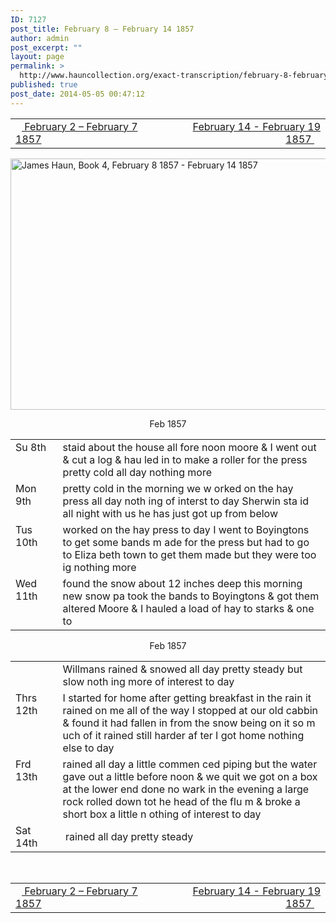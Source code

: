```yaml
---
ID: 7127
post_title: February 8 – February 14 1857
author: admin
post_excerpt: ""
layout: page
permalink: >
  http://www.hauncollection.org/exact-transcription/february-8-february-14-1857/
published: true
post_date: 2014-05-05 00:47:12
---
```

<table style="width: 100%;" align="center">
<tbody>
<tr>
<td width="50%"><a href="http://www.hauncollection.org/version-2/version-ii-series-i/february-2-february-7-1857/"><img src="https://lh3.googleusercontent.com/-EFJpxxNiPNw/VqgtWBCZrMI/AAAAAAAAAFU/WfY4lPFWWkg/s800-Ic42/Soeb-Plain-Arrows-8-10px.png" alt="" width="10" height="10" /> February 2 – February 7 1857</a></td>
<td style="text-align: right;"><a href="http://www.hauncollection.org/version-2/version-ii-series-i/february-14-february-19-1857/"> February 14 - February 19 1857 <img src="https://lh3.googleusercontent.com/-67k0cYlpXHw/VqgtWKz1MXI/AAAAAAAAAFU/k9PW_Piyurk/s800-Ic42/Soeb-Plain-Arrows-5-10px.png" alt="" width="10" height="10" /></a></td>
</tr>
</tbody>
</table>
<a href="http://www.hauncollection.org/wp-content/uploads/James Haun/Book4/jh_bk4_17_February 8 1857 - February 14 1857.JPG" target="_blank" rel="noopener"><img class="alignnone wp-image-3748 size-large" src="http://www.hauncollection.org/wp-content/uploads/James Haun/Book4/jh_bk4_17_February 8 1857 - February 14 1857-1024x682.jpg" alt="James Haun, Book 4, February 8 1857 - February 14 1857" width="604" height="402" /></a>
<p style="text-align: center;">Feb 1857</p>

<table>
<tbody>
<tr>
<td valign="top" width="15%">Su
8th</td>
<td width="85%">staid about the house all fore noon
moore &amp; I went out &amp; cut a log &amp; hau
led in to make a roller for the press
pretty cold all day nothing more</td>
</tr>
<tr>
<td valign="top">Mon
9th</td>
<td>pretty cold in the morning we w
orked on the hay press all day noth
ing of interst to day Sherwin sta
id all night with us he has just
got up from below</td>
</tr>
<tr>
<td valign="top">Tus
10th</td>
<td>worked on the hay press to day I went
to Boyingtons to get some bands m
ade for the press but had to go to Eliza
beth town to get them made but
they were too ig nothing more</td>
</tr>
<tr>
<td valign="top">Wed
11th</td>
<td>found the snow about 12 inches
deep this morning new snow pa
took the bands to Boyingtons &amp; got
them altered Moore &amp; I hauled a
load of hay to starks &amp; one to</td>
</tr>
</tbody>
</table>
<p style="text-align: center;">Feb 1857</p>

<table>
<tbody>
<tr>
<td valign="top" width="15%"></td>
<td width="85%">Willmans rained &amp; snowed all
day pretty steady but slow noth
ing more of interest to day</td>
</tr>
<tr>
<td valign="top">Thrs
12th</td>
<td>I started for home after getting
breakfast in the rain it rained on
me all of the way I stopped at our old
cabbin &amp; found it had fallen in
from the snow being on it so m
uch of it rained still harder af
ter I got home nothing else to day</td>
</tr>
<tr>
<td valign="top">Frd
13th</td>
<td>rained all day a little commen
ced piping but the water gave out
a little before noon &amp; we quit we got
on a box at the lower end done no
wark in the evening a large rock
rolled down tot he head of the flu
m &amp; broke a short box a little n
othing of interest to day</td>
</tr>
<tr>
<td valign="top">Sat
14th</td>
<td> rained all day pretty steady</td>
</tr>
</tbody>
</table>
&nbsp;
<table style="width: 100%;" align="center">
<tbody>
<tr>
<td width="50%"><a href="http://www.hauncollection.org/version-2/version-ii-series-i/february-2-february-7-1857/"><img src="https://lh3.googleusercontent.com/-EFJpxxNiPNw/VqgtWBCZrMI/AAAAAAAAAFU/WfY4lPFWWkg/s800-Ic42/Soeb-Plain-Arrows-8-10px.png" alt="" width="10" height="10" /> February 2 – February 7 1857</a></td>
<td style="text-align: right;"><a href="http://www.hauncollection.org/version-2/version-ii-series-i/february-14-february-19-1857/"> February 14 - February 19 1857 <img src="https://lh3.googleusercontent.com/-67k0cYlpXHw/VqgtWKz1MXI/AAAAAAAAAFU/k9PW_Piyurk/s800-Ic42/Soeb-Plain-Arrows-5-10px.png" alt="" width="10" height="10" /></a></td>
</tr>
</tbody>
</table>